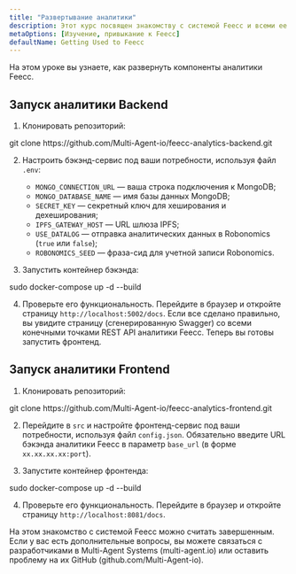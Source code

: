 ```yaml
---
title: "Развертывание аналитики"
description: Этот курс посвящен знакомству с системой Feecc и всеми ее компонентами.
metaOptions: [Изучение, привыкание к Feecc]
defaultName: Getting Used to Feecc
---
```


<RoboAcademyText fWeight="500">
На этом уроке вы узнаете, как развернуть компоненты аналитики Feecc.
</RoboAcademyText>

## Запуск аналитики Backend

1. Клонировать репозиторий:

<LessonCodeWrapper language="bash" codeClass="big-code">
git clone https://github.com/Multi-Agent-io/feecc-analytics-backend.git
</LessonCodeWrapper>

2. Настроить бэкэнд-сервис под ваши потребности, используя файл `.env`:
    - `MONGO_CONNECTION_URL` — ваша строка подключения к MongoDB;
    - `MONGO_DATABASE_NAME` — имя базы данных MongoDB;
    - `SECRET_KEY` — секретный ключ для хеширования и дехеширования;
    - `IPFS_GATEWAY_HOST` — URL шлюза IPFS;
    - `USE_DATALOG` — отправка аналитических данных в Robonomics (`true` или `false`);
    - `ROBONOMICS_SEED` — фраза-сид для учетной записи Robonomics.

3. Запустить контейнер бэкэнда:

<LessonCodeWrapper language="bash">
sudo docker-compose up -d --build
</LessonCodeWrapper>

4. Проверьте его функциональность. Перейдите в браузер и откройте страницу `http://localhost:5002/docs`. Если все сделано правильно, вы увидите страницу (сгенерированную Swagger) со всеми конечными точками REST API аналитики Feecc. Теперь вы готовы запустить фронтенд.

## Запуск аналитики Frontend

1. Клонировать репозиторий:

<LessonCodeWrapper language="bash" codeClass="big-code">
git clone https://github.com/Multi-Agent-io/feecc-analytics-frontend.git
</LessonCodeWrapper>

2. Перейдите в `src` и настройте фронтенд-сервис под ваши потребности, используя файл `config.json`. Обязательно введите URL бэкэнда аналитики Feecc в параметр `base_url` (в форме `xx.xx.xx.xx:port`).

3. Запустите контейнер фронтенда:

<LessonCodeWrapper language="bash">
sudo docker-compose up -d --build
</LessonCodeWrapper>

4. Проверьте его функциональность. Перейдите в браузер и откройте страницу `http://localhost:8081/docs`.

<RoboAcademyText fWeight="500">
На этом знакомство с системой Feecc можно считать завершенным. Если у вас есть дополнительные вопросы, вы можете связаться с разработчиками в Multi-Agent Systems (multi-agent.io) или оставить проблему на их GitHub (github.com/Multi-Agent-io).
</RoboAcademyText>
